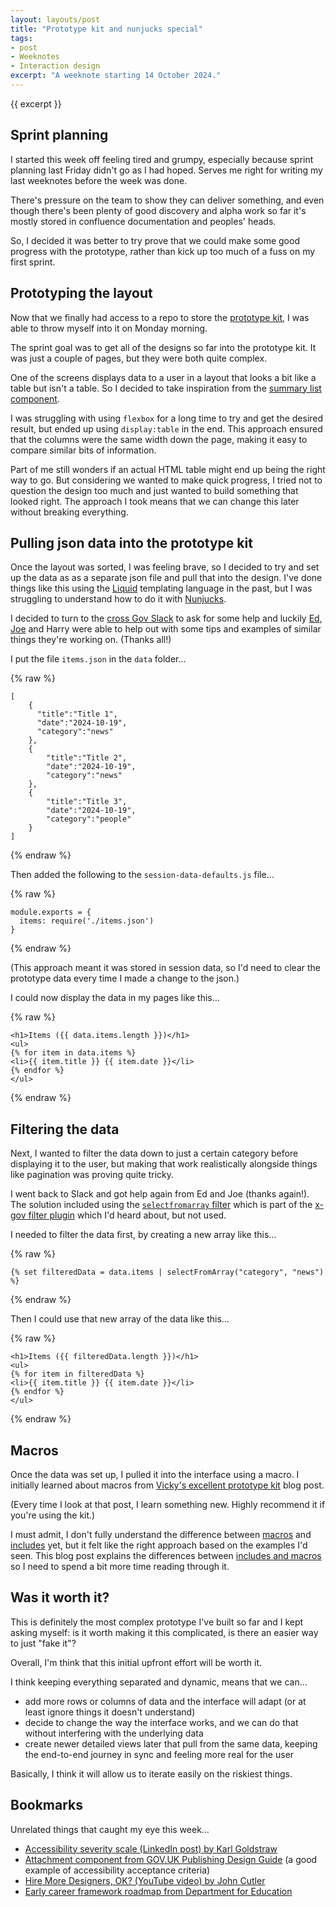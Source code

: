 ```yaml
---
layout: layouts/post
title: "Prototype kit and nunjucks special"
tags:
- post
- Weeknotes
- Interaction design
excerpt: "A weeknote starting 14 October 2024."
--- 
```


{{ excerpt }}

## Sprint planning

I started this week off feeling tired and grumpy, especially because sprint planning last Friday didn't go as I had hoped. Serves me right for writing my last weeknotes before the week was done.

There's pressure on the team to show they can deliver something, and even though there's been plenty of good discovery and alpha work so far it's mostly stored in confluence documentation and peoples' heads.

So, I decided it was better to try prove that we could make some good progress with the prototype, rather than kick up too much of a fuss on my first sprint.

## Prototyping the layout

Now that we finally had access to a repo to store the [prototype kit](https://prototype-kit.service.gov.uk/docs/), I was able to throw myself into it on Monday morning. 

The sprint goal was to get all of the designs so far into the prototype kit. It was just a couple of pages, but they were both quite complex.

One of the screens displays data to a user in a layout that looks a bit like a table but isn't a table. So I decided to take inspiration from the [summary list component](https://design-system.service.gov.uk/components/summary-list/).

I was struggling with using `flexbox` for a long time to try and get the desired result, but ended up using `display:table` in the end. This approach ensured that the columns were the same width down the page, making it easy to compare similar bits of information.

Part of me still wonders if an actual HTML table might end up being the right way to go. But considering we wanted to make quick progress, I tried not to question the design too much and just wanted to build something that looked right. The approach I took means that we can change this later without breaking everything.

## Pulling json data into the prototype kit

Once the layout was sorted, I was feeling brave, so I decided to try and set up the data as as a separate json file and pull that into the design. I've done things like this using the [Liquid](https://shopify.github.io/liquid/ ) templating language in the past, but I was struggling to understand how to do it with [Nunjucks](https://mozilla.github.io/nunjucks/).

I decided to turn to the [cross Gov Slack](https://x-govuk.github.io/posts/how-to-use-cross-government-slack/) to ask for some help and luckily [Ed](https://www.edwardhorsford.com/), [Joe](https://joelanman.com/) and Harry were able to help out with some tips and examples of similar things they're working on. (Thanks all!)

I put the file `items.json` in the `data` folder…

{% raw %}
```
[
    {
      "title":"Title 1",
      "date":"2024-10-19",
      "category":"news"
    },
    {
        "title":"Title 2",
        "date":"2024-10-19",
        "category":"news"
    },
    {
        "title":"Title 3",
        "date":"2024-10-19",
        "category":"people"
    }
]
```
{% endraw %}

Then added the following to the `session-data-defaults.js` file…

{% raw %}
```
module.exports = {
  items: require('./items.json')
}
```
{% endraw %}

(This approach meant it was stored in session data, so I'd need to clear the prototype data every time I made a change to the json.)

I could now display the data in my pages like this…

{% raw %}
```
<h1>Items ({{ data.items.length }})</h1>
<ul>
{% for item in data.items %}
<li>{{ item.title }} {{ item.date }}</li>
{% endfor %}
</ul>
```
{% endraw %}

## Filtering the data

Next, I wanted to filter the data down to just a certain category before displaying it to the user, but making that work realistically alongside things like pagination was proving quite tricky.

I went back to Slack and got help again from Ed and Joe (thanks again!). The solution included using the [`selectfromarray` filter](https://x-govuk.github.io/govuk-prototype-filters/array/#selectfromarray) which is part of the [x-gov filter plugin](https://x-govuk.github.io/govuk-prototype-filters/) which I'd heard about, but not used.

I needed to filter the data first, by creating a new array like this…

{% raw %}
```
{% set filteredData = data.items | selectFromArray("category", "news") %}
```
{% endraw %}

Then I could use that new array of the data like this…

{% raw %}
```
<h1>Items ({{ filteredData.length }})</h1>
<ul>
{% for item in filteredData %}
<li>{{ item.title }} {{ item.date }}</li>
{% endfor %}
</ul>
```
{% endraw %}

## Macros

Once the data was set up, I pulled it into the interface using a macro. I initially learned about macros from [Vicky's excellent prototype kit](https://medium.com/gov-design/more-efficient-prototyping-with-the-gov-uk-prototype-kit-step-by-step-84ea2832549a) blog post.

(Every time I look at that post, I learn something new. Highly recommend it if you're using the kit.)

I must admit, I don't fully understand the difference between [macros](https://mozilla.github.io/nunjucks/templating.html#macro) and [includes](https://mozilla.github.io/nunjucks/templating.html#include) yet, but it felt like the right approach based on the examples I'd seen. This blog post explains the differences between [includes and macros](https://darthmall.net/weblog/2021/includes-and-macros/) so I need to spend a bit more time reading through it.

## Was it worth it?

This is definitely the most complex prototype I've built so far and I kept asking myself: is it worth making it this complicated, is there an easier way to just "fake it"?

Overall, I'm think that this initial upfront effort will be worth it.

I think keeping everything separated and dynamic, means that we can…

- add more rows or columns of data and the interface will adapt (or at least ignore things it doesn't understand)
- decide to change the way the interface works, and we can do that without interfering with the underlying data
- create newer detailed views later that pull from the same data, keeping the end-to-end journey in sync and feeling more real for the user

Basically, I think it will allow us to iterate easily on the riskiest things.

## Bookmarks

Unrelated things that caught my eye this week…

- [Accessibility severity scale (LinkedIn post) by Karl Goldstraw](https://www.linkedin.com/posts/karlgoldstraw_accessibilitymatters-activity-7251521469082431488-RpMP)
- [Attachment component from GOV.UK Publishing Design Guide](https://design-guide.publishing.service.gov.uk/components/attachment/) (a good example of accessibility acceptance criteria)
- [Hire More Designers, OK? (YouTube video) by John Cutler](https://www.youtube.com/watch?v=HdqX4A_3-bA)
- [Early career framework roadmap from Department for Education](https://ecf-service-manual.education.gov.uk/product/roadmap/)